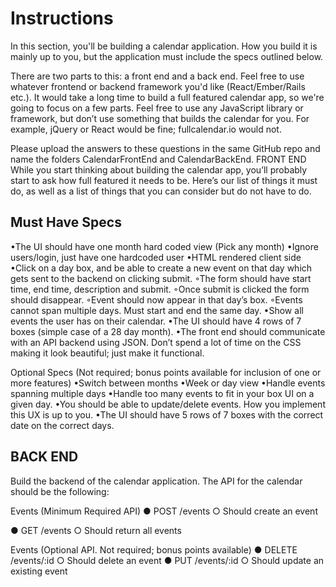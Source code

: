 # Instructions

In this section, you'll be building a calendar application. How you build it is mainly up to you, but the application must include the specs outlined below. 

There are two parts to this: a front end and a back end. Feel free to use whatever frontend or backend framework you'd like (React/Ember/Rails etc.). It would take a long time to build a full featured calendar app, so we're going to focus on a few parts. Feel free to use any JavaScript library or framework, but don’t use something that builds the calendar for you. For example, jQuery or React would be fine; fullcalendar.io would not.

Please upload the answers to these questions in the same GitHub repo and name the folders CalendarFrontEnd and CalendarBackEnd.
FRONT END
While you start thinking about building the calendar app, you’ll probably start to ask how full featured it needs to be. Here’s our list of things it must do, as well as a list of things that you can consider but do not have to do.

## Must Have Specs
•The UI should have one month hard coded view (Pick any month)
•Ignore users/login, just have one hardcoded user
•HTML rendered client side
•Click on a day box, and be able to create a new event on that day which gets sent to the backend on clicking submit. 
   ◦The form should have start time, end time, description and submit. 
   ◦Once submit is clicked the form should disappear.
   ◦Event should now appear in that day’s box.
   ◦Events cannot span multiple days. Must start and end the same day.
•Show all events the user has on their calendar.
•The UI should have 4 rows of 7 boxes (simple case of a 28 day month).
•The front end should communicate with an API backend using JSON. Don’t spend a lot of time on the CSS making it look beautiful; just make it functional.

Optional Specs (Not required; bonus points available for inclusion of one or more features)
•Switch between months
•Week or day view
•Handle events spanning multiple days
•Handle too many events to fit in your box UI on a given day.
•You should be able to update/delete events. How you implement this UX is up to you.
•The UI should have 5 rows of 7 boxes with the correct date on the correct days.


## BACK END
Build the backend of the calendar application. The API for the calendar should be the following:

Events (Minimum Required API)
●     POST /events
       ○     Should create an event

●     GET /events
        ○     Should return all events

Events (Optional API. Not required; bonus points available)
●     DELETE /events/:id
       ○     Should delete an event
●     PUT /events/:id
       ○     Should update an existing event
